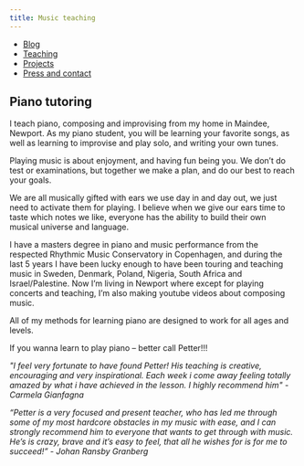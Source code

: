 ```yaml
---
title: Music teaching
---
```


<nav id="newnav">
               <ul id="flexnav">
                   <a class="navbutton " href="https://pletter.github.io/pianopetter.com/"><li class="colorett"><span class="navbuttontext">Blog</span></li></a>
                   <a class="navbutton active" href="https://pletter.github.io/pianopetter.com/teaching"><li class="colortva"><span class="navbuttontext">Teaching</span></li></a>
                   <a class="navbutton" href="https://pletter.github.io/pianopetter.com/previouswork"><li class="colorfem"><span class="navbuttontext">Projects</span></li></a>
                   <a class="navbutton" href="https://pletter.github.io/pianopetter.com/contactandpress"><li class="colorfyra"><span class="navbuttontext">Press and contact</span></li></a>
               </ul>
           </nav>


<div markdown="1">
    
## Piano tutoring

I teach piano, composing and improvising from my home in Maindee, Newport. As my piano student, you will be learning your favorite songs, as well as learning to improvise and play solo, and writing your own tunes. 

Playing music is about enjoyment, and having fun being you. We don’t do test or examinations, but together we make a plan, and do our best to reach your goals. 

We are all musically gifted with ears we use day in and day out, we just need to activate them for playing. I believe when we give our ears time to taste which notes we like, everyone has the ability to build their own musical universe and language. 

I have a masters degree in piano and music performance from the respected Rhythmic Music Conservatory in Copenhagen, and during the last 5 years I have been lucky enough to have been touring and teaching music in Sweden, Denmark, Poland, Nigeria, South Africa and Israel/Palestine. Now I’m living in Newport where except for playing concerts and teaching, I’m also making youtube videos about composing music. 

All of my methods for learning piano are designed to work for all ages and levels.

If you wanna learn to play piano – better call Petter!!! 

<em> "I feel very fortunate to have found Petter! His teaching is creative, encouraging and very inspirational. Each week i come away feeling totally amazed by what i have achieved in the lesson. I highly recommend him" - Carmela Gianfagna
</em>

<em>“Petter is a very focused and present teacher, who has  led me through some of my most hardcore obstacles in my music with ease, and I can strongly recommend him to everyone that wants to get through with music. He’s is crazy, brave and it’s easy to feel, that all he wishes for is for me to succeed!” - Johan Ransby Granberg
</em>
</div>